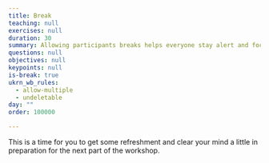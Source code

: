 ```yaml
---
title: Break
teaching: null
exercises: null
duration: 30
summary: Allowing participants breaks helps everyone stay alert and focused.
questions: null
objectives: null
keypoints: null
is-break: true
ukrn_wb_rules:
  - allow-multiple
  - undeletable
day: ""
order: 100000

---
```

This is a time for you to get some refreshment and clear your mind a little in preparation for the next part of the workshop.
